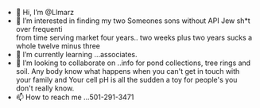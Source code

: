 - 👋 Hi, I’m @Llmarz
- 👀 I’m interested in finding my two Someones sons without API Jew sh*t over frequenti  
from time serving market  four years.. two weeks plus two years sucks a whole twelve minus three
- 🌱 I’m currently learning ...associates.
- 💞️ I’m looking to collaborate on ..info for pond collections, tree rings and soil. Any body know what happens when you can't get in touch with your family 
and Your cell pH is
 all the sudden a toy for people's 
you don't really know.
- 📫 How to reach me ...501-291-3471


<!---
Llmarz/Llmarz is a ✨ special ✨ repository because its `README.md` (this file) appears on your GitHub profile.
You can click the Preview link to take a look at your changes.
--->

